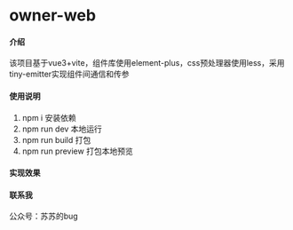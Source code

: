 # owner-web

#### 介绍
该项目基于vue3+vite，组件库使用element-plus，css预处理器使用less，采用tiny-emitter实现组件间通信和传参

#### 使用说明

1.  npm i 安装依赖
2.  npm run  dev 本地运行
3.  npm run  build 打包
3.  npm  run preview 打包本地预览

#### 实现效果




#### 联系我
公众号：苏苏的bug

